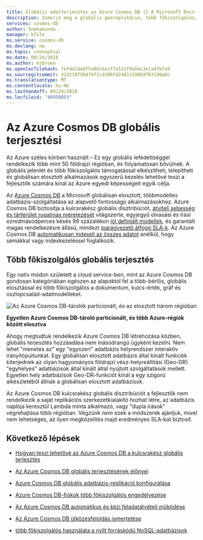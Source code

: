 ```yaml
---
title: Globális adatterjesztés az Azure Cosmos DB |} A Microsoft Docs
description: Ismerje meg a globális georeplikáció, több főkiszolgálós, feladatátvétel és data recovery global Database-adatbázisok az Azure Cosmos DB egy globálisan elosztott, többmodelles adatbázis-szolgáltatás használatával.
services: cosmos-db
author: SnehaGunda
manager: kfile
ms.service: cosmos-db
ms.devlang: na
ms.topic: conceptual
ms.date: 09/24/2018
ms.author: mjbrown
ms.openlocfilehash: fef4d14e6f5a9dcba1f7e111f9a54c3e1a9fbfa9
ms.sourcegitcommit: 32d218f5bd74f1cd106f4248115985df631d0a8c
ms.translationtype: MT
ms.contentlocale: hu-HU
ms.lasthandoff: 09/24/2018
ms.locfileid: "46959853"
---
```

# <a name="global-data-distribution-with-azure-cosmos-db"></a>Az Azure Cosmos DB globális terjesztési

Az Azure széles körben használt – Ez egy globális lefedettséggel rendelkezik több mint 50 földrajzi régióban, és folyamatosan bővülnek. A globális jelenlét és több főkiszolgálós támogatással elkészítheti, telepítheti és globálisan elosztott alkalmazások egyszerű kezelés lehetővé teszi a fejlesztők számára kínál az Azure egyedi képességeit egyik célja.

Az [Azure Cosmos DB](../cosmos-db/introduction.md) a Microsoft globálisan elosztott, többmodelles adatbázis-szolgáltatása az alapvető fontosságú alkalmazásokhoz. Azure Cosmos DB biztosítja a kulcsrakész globális disztribúciót, [átviteli sebesség és tárterület rugalmas méretezését](../cosmos-db/partition-data.md) világszerte, egyjegyű olvasási és írási ezredmásodperces késés 99 százalékon [jól definiált modellek](consistency-levels.md), és garantált magas rendelkezésre állású, mindezt [iparágvezető átfogó SLA-k](https://azure.microsoft.com/support/legal/sla/cosmos-db/). Az Azure Cosmos DB [automatikusan indexeli az összes adatot](http://www.vldb.org/pvldb/vol8/p1668-shukla.pdf) anélkül, hogy sémákkal vagy indexkezeléssel foglalkozik.

## <a name="global-distribution-with-multi-master"></a>Több főkiszolgálós globális terjesztés

Egy natív módon született a cloud service-ben, mint az Azure Cosmos DB gondosan kategóriában egészen az alapoktól fel a több-bérlős, globális elosztással és több főkiszolgálós a dokumentum, kulcs-érték, gráf és oszlopcsalád-adatmodelleket.

![Az Azure Cosmos DB-tárolók particionált, és az elosztott három régióban](./media/distribute-data-globally/global-apps.png)

**Egyetlen Azure Cosmos DB-tároló particionált, és több Azure-régiók között elosztva**

Ahogy megtudtuk rendelkezik Azure Cosmos DB létrehozása közben, globális terjesztés hozzáadása nem másodrangú ügyként kezelni. Nem lehet "menetes az" egy "egyszeri" adatbázis helyrendszer interaktív irányítópultunkat. Egy globálisan elosztott adatbázis által kínált funkciók kiterjednek az olyan hagyományos földrajzi vész-helyreállítási (Geo-DR) "egyhelyes" adatbázisok által kínált által nyújtott szolgáltatások mellett. Egyetlen hely adatbázisok Geo-DR-funkciót kínál a egy szigorú alkészletéből állnak a globálisan elosztott adatbázisok.

Az Azure Cosmos DB kulcsrakész globális disztribúciót a fejlesztők nem rendelkezik a saját replikációs szerkezetkialakító hozhat létre, az adatbázis naplója keresztül Lambda minta alkalmazó, vagy "dupla írások" végrehajtása több régióban. Végzünk *nem* ezek a módszerek ajánljuk, mivel nem lehetséges, az ilyen megközelítés majd eredményes SLA-kat biztosít.

## <a id="Next Steps"></a>Következő lépések

* [Hogyan teszi lehetővé az Azure Cosmos DB a kulcsrakész globális terjesztés](distribute-data-globally-turnkey.md)

* [Az Azure Cosmos DB globális terjesztésének előnyei](distribute-data-globally-benefits.md)

* [Azure Cosmos DB globális adatbázis-replikáció konfigurálása](tutorial-global-distribution-sql-api.md)

* [Azure Cosmos DB-fiókok több főkiszolgálós engedélyezése](enable-multi-master.md)

* [Az Azure Cosmos DB automatikus és kézi feladatátvételi működése](regional-failover.md)

* [Az Azure Cosmos DB ütközésfeloldás ismertetése](multi-master-conflict-resolution.md)

* [több főkiszolgálós használata a nyílt forráskódú NoSQL-adatbázisok](multi-master-oss-nosql.md)
